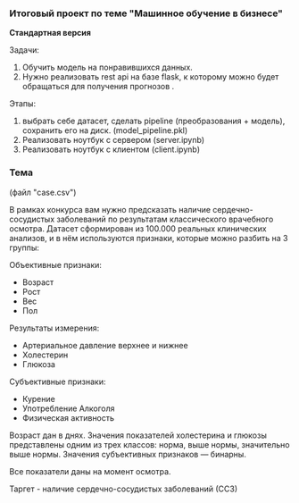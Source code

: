 ### Итоговый проект по теме "Машинное обучение в бизнесе"

**Стандартная версия**

Задачи:
1. Обучить модель на понравившихся данных.
2. Нужно реализовать rest api на базе flask, к которому можно будет обращаться для получения прогнозов .

Этапы:
1. выбрать себе датасет, сделать pipeline (преобразования + модель), сохранить его на диск. (model_pipeline.pkl)
2. Реализовать ноутбук с сервером (server.ipynb)
3. Реализовать ноутбук с клиентом (client.ipynb)

### Тема

(файл "case.csv")

В рамках конкурса вам нужно предсказать наличие сердечно-сосудистых заболеваний по результатам классического врачебного осмотра. Датасет сформирован из 100.000 реальных клинических анализов, и в нём используются признаки, которые можно разбить на 3 группы:

 
Объективные признаки:

 - Возраст
 - Рост
 - Вес
 - Пол
 

Результаты измерения:

 - Артериальное давление верхнее и нижнее
 - Холестерин
 - Глюкоза
 

Субъективные признаки:

 - Курение
 - Употребление Алкоголя
 - Физическая активность
 

Возраст дан в днях. Значения показателей холестерина и глюкозы представлены одним из трех классов: норма, выше нормы, значительно выше нормы. Значения субъективных признаков — бинарны.

Все показатели даны на момент осмотра.

Таргет - наличие сердечно-сосудистых заболеваний (ССЗ)